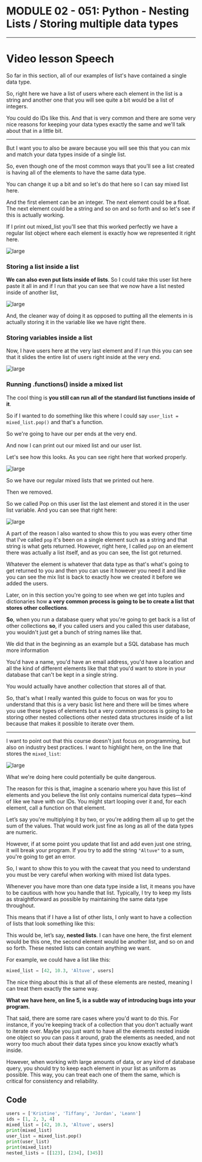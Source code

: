 # MODULE 02 - 051: Python - Nesting Lists / Storing multiple data types

****

# Video lesson Speech

So far in this section, all of our examples of list's have contained a single data type.   

So, right here we have a list of users where each element in the list is a string and another one that you will see quite a bit would be a list of integers.   

You could do IDs like this. And that is very common and there are some very nice reasons for keeping your data types exactly the same and we'll talk about that in a little bit.

****

But I want you to also be aware because you will see this that you can mix and match your data types inside of a single list.   

So, even though one of the most common ways that you'll see a  list created is having all of the elements to have the same data type.   

You can change it up a bit and so let's do that here so I can say mixed list here.   

And the first element can be an integer. The next element could be a float. The next element could be a string and so on and so forth and so let's see if this is actually working.   

If I print out mixed_list you'll see that this worked perfectly we have a regular list object where each element is exactly how we represented it right here.

![large](02-051_IMG1.png)

### Storing a list inside a list

**We can also even put lists inside of lists**. So I could take this user  list here paste it all in and if I run that you can see that we now have a list nested inside of another list,

![large](02-051_IMG2.png)

And, the cleaner way of doing it as opposed to putting all the elements in is actually storing it in the variable like we have right there.   

### Storing variables inside a list

Now, I have users here at the very last element and if I run this you can see that it slides the entire list of users right inside at the very end.

![large](02-051_IMG3.png)

### Running .functions() inside a mixed list

The cool thing is **you still can run all of the standard list functions inside of it**.   

So if I wanted to do something like this where I could say `user_list = mixed_list.pop()` and that's a function.   

So we're going to have our per ends at the very end.

And now I can print out our mixed list and our user list.   

Let's see how this looks. As you can see right here that worked properly.

![large](02-051_IMG4.png)

So we have our regular mixed lists that we printed out here.   

Then we removed.   

So we called Pop on this user list the last element and stored it in the user list variable. And you can see that right here:

![large](02-051_IMG5.png)

A part of the reason I also wanted to show this to you was every other time that I've called `pop` it's been on a single element such as a string and that string is what gets returned.
However, right here, I called `pop` on an element there was actually a list itself, and as you can see, the list got returned.  

Whatever the element is whatever that data type as that's what's going to get returned to you and then you can use it however you need it and like you can see the mix list is back to exactly how we created it before we added the users.

Later, on in this section you're going to see when we get into tuples and dictionaries how **a very common process is going to be to create a list that stores other collections**.

**So**, when you run a database query what you're going to get back is a list of other collections **so**, if you called users and you called this user database, you wouldn't just get a bunch of string names like that.  

We did that in the beginning as an example but a SQL database has much more information

You'd have a name,  you'd have an email address,  you'd have a location and all the kind of different elements like that that you'd want to store in your database that can't be kept in a single string.  

You would actually have another collection that stores all of that.

So, that's what I really wanted this guide to focus on was for you to understand that this is a very basic list here and there will be times where you use these types of elements but a very common process is going to be storing other nested collections other nested data structures inside of a list because that makes it possible to iterate 
over them.

****

I want to point out that this course doesn't just focus on programming, but also on industry best practices. I want to highlight here, on the line that stores the `mixed_list`:

![large](02-051_IMG6.png)

What we're doing here could potentially be quite dangerous.

The reason for this is that, imagine a scenario where you have this list of elements and you believe the list only contains numerical data types—kind of like we have with our IDs. You might start looping over it and, for each element, call a function on that element.

Let’s say you're multiplying it by two, or you're adding them all up to get the sum of the values. That would work just fine as long as all of the data types are numeric.

However, if at some point you update that list and add even just one string, it will break your program. If you try to add the string `"Altuve"` to a sum, you're going to get an error.

So, I want to show this to you with the caveat that you need to understand you must be very careful when working with mixed list data types.

Whenever you have more than one data type inside a list, it means you have to be cautious with how you handle that list. Typically, I try to keep my lists as straightforward as possible by maintaining the same data type throughout.

This means that if I have a list of other lists, I only want to have a collection of lists that look something like this:

This would be, let’s say, **nested lists**. I can have one here, the first element would be this one, the second element would be another list, and so on and so forth. These nested lists can contain anything we want.

For example, we could have a list like this:

```python
mixed_list = [42, 10.3, 'Altuve', users]
```

The nice thing about this is that all of these elements are nested, meaning I can treat them exactly the same way.

**What we have here, on line 5, is a subtle way of introducing bugs into your program.**

That said, there are some rare cases where you'd want to do this. For instance, if you're keeping track of a collection that you don't actually want to iterate over. Maybe you just want to have all the elements nested inside one object so you can pass it around, grab the elements as needed, and not worry too much about their data types since you know exactly what’s inside.

However, when working with large amounts of data, or any kind of database query, you should try to keep each element in your list as uniform as possible. This way, you can treat each one of them the same, which is critical for consistency and reliability.

## Code

```python
users = ['Kristine', 'Tiffany', 'Jordan', 'Leann']
ids = [1, 2, 3, 4]
mixed_list = [42, 10.3, 'Altuve', users]
print(mixed_list)
user_list = mixed_list.pop()
print(user_list)
print(mixed_list)
nested_lists = [[123], [234], [345]]
```
